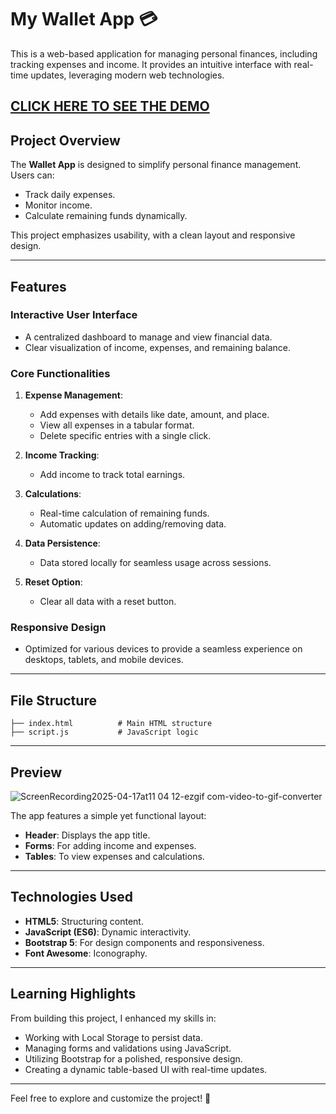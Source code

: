 # My Wallet App 💳

This is a web-based application for managing personal finances, including tracking expenses and income. It provides an intuitive interface with real-time updates, leveraging modern web technologies.

[CLICK HERE TO SEE THE DEMO](https://muzeffertagiyev.github.io/WalletJSApp/)
---

## Project Overview

The **Wallet App** is designed to simplify personal finance management. Users can:
- Track daily expenses.
- Monitor income.
- Calculate remaining funds dynamically.

This project emphasizes usability, with a clean layout and responsive design.

---

## Features

### **Interactive User Interface**
- A centralized dashboard to manage and view financial data.
- Clear visualization of income, expenses, and remaining balance.

### **Core Functionalities**
1. **Expense Management**:
   - Add expenses with details like date, amount, and place.
   - View all expenses in a tabular format.
   - Delete specific entries with a single click.

2. **Income Tracking**:
   - Add income to track total earnings.

3. **Calculations**:
   - Real-time calculation of remaining funds.
   - Automatic updates on adding/removing data.

4. **Data Persistence**:
   - Data stored locally for seamless usage across sessions.

5. **Reset Option**:
   - Clear all data with a reset button.

### **Responsive Design**
- Optimized for various devices to provide a seamless experience on desktops, tablets, and mobile devices.

---

## File Structure

```
├── index.html          # Main HTML structure
├── script.js           # JavaScript logic
```

---

## Preview

![ScreenRecording2025-04-17at11 04 12-ezgif com-video-to-gif-converter](https://github.com/user-attachments/assets/5bb5a1bb-1598-4957-b701-a0efcfba0e66)


The app features a simple yet functional layout:
- **Header**: Displays the app title.
- **Forms**: For adding income and expenses.
- **Tables**: To view expenses and calculations.

---

## Technologies Used

- **HTML5**: Structuring content.
- **JavaScript (ES6)**: Dynamic interactivity.
- **Bootstrap 5**: For design components and responsiveness.
- **Font Awesome**: Iconography.

---

## Learning Highlights

From building this project, I enhanced my skills in:
- Working with Local Storage to persist data.
- Managing forms and validations using JavaScript.
- Utilizing Bootstrap for a polished, responsive design.
- Creating a dynamic table-based UI with real-time updates.

---

Feel free to explore and customize the project! 🚀
